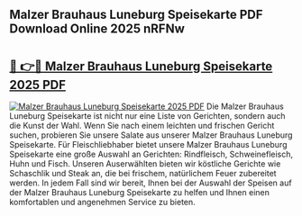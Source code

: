 ## Malzer Brauhaus Luneburg Speisekarte PDF Download Online 2025 nRFNw

# <h2><a href="http://gcdqp4g.nevu.top/?p=Malzer+Brauhaus+Luneburg+Speisekarte">🔗 👉🔴 Malzer Brauhaus Luneburg Speisekarte 2025 PDF</a></h2>

[![Malzer Brauhaus Luneburg Speisekarte 2025 PDF](https://i.imgur.com/dBaPXMq.png)](http://gcdqp4g.nevu.top/?p=Malzer+Brauhaus+Luneburg+Speisekarte)
Die Malzer Brauhaus Luneburg Speisekarte ist nicht nur eine Liste von Gerichten, sondern auch die Kunst der Wahl. Wenn Sie nach einem leichten und frischen Gericht suchen, probieren Sie unsere Salate aus unserer Malzer Brauhaus Luneburg Speisekarte. Für Fleischliebhaber bietet unsere Malzer Brauhaus Luneburg Speisekarte eine große Auswahl an Gerichten: Rindfleisch, Schweinefleisch, Huhn und Fisch. Unseren Auserwählten bieten wir köstliche Gerichte wie Schaschlik und Steak an, die bei frischem, natürlichem Feuer zubereitet werden. In jedem Fall sind wir bereit, Ihnen bei der Auswahl der Speisen auf der Malzer Brauhaus Luneburg Speisekarte zu helfen und Ihnen einen komfortablen und angenehmen Service zu bieten.
